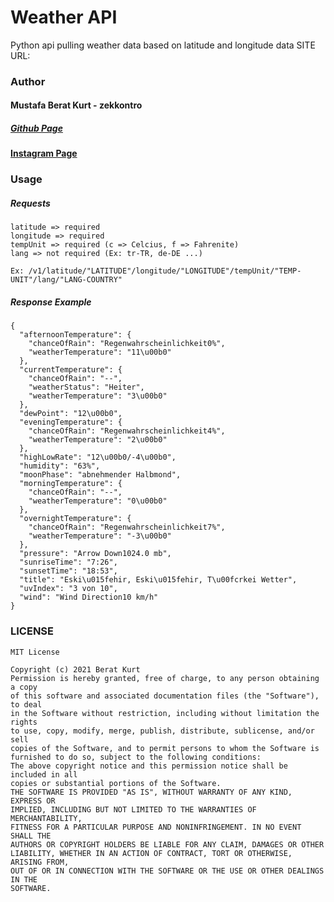 # Weather API

Python api pulling weather data based on latitude and longitude data
SITE URL: 

### Author
#### Mustafa Berat Kurt - zekkontro
##### [Github Page](https://github.com/zekkontro)
#### [Instagram Page](https://www.instagram.com/brtwlf/)

### Usage
##### Requests

    latitude => required
    longitude => required
    tempUnit => required (c => Celcius, f => Fahrenite)
    lang => not required (Ex: tr-TR, de-DE ...)
    
	Ex: /v1/latitude/"LATITUDE"/longitude/"LONGITUDE"/tempUnit/"TEMP-UNIT"/lang/"LANG-COUNTRY"

##### Response Example

    {
      "afternoonTemperature": {
        "chanceOfRain": "Regenwahrscheinlichkeit0%", 
        "weatherTemperature": "11\u00b0"
      }, 
      "currentTemperature": {
        "chanceOfRain": "--", 
        "weatherStatus": "Heiter", 
        "weatherTemperature": "3\u00b0"
      }, 
      "dewPoint": "12\u00b0", 
      "eveningTemperature": {
        "chanceOfRain": "Regenwahrscheinlichkeit4%", 
        "weatherTemperature": "2\u00b0"
      }, 
      "highLowRate": "12\u00b0/-4\u00b0", 
      "humidity": "63%", 
      "moonPhase": "abnehmender Halbmond", 
      "morningTemperature": {
        "chanceOfRain": "--", 
        "weatherTemperature": "0\u00b0"
      }, 
      "overnightTemperature": {
        "chanceOfRain": "Regenwahrscheinlichkeit7%", 
        "weatherTemperature": "-3\u00b0"
      }, 
      "pressure": "Arrow Down1024.0 mb", 
      "sunriseTime": "7:26", 
      "sunsetTime": "18:53", 
      "title": "Eski\u015fehir, Eski\u015fehir, T\u00fcrkei Wetter", 
      "uvIndex": "3 von 10", 
      "wind": "Wind Direction10 km/h"
    }


### LICENSE

    MIT License
 
    Copyright (c) 2021 Berat Kurt   
    Permission is hereby granted, free of charge, to any person obtaining a copy
    of this software and associated documentation files (the "Software"), to deal
    in the Software without restriction, including without limitation the rights
    to use, copy, modify, merge, publish, distribute, sublicense, and/or sell
    copies of the Software, and to permit persons to whom the Software is
    furnished to do so, subject to the following conditions:
    The above copyright notice and this permission notice shall be included in all
    copies or substantial portions of the Software.
    THE SOFTWARE IS PROVIDED "AS IS", WITHOUT WARRANTY OF ANY KIND, EXPRESS OR
    IMPLIED, INCLUDING BUT NOT LIMITED TO THE WARRANTIES OF MERCHANTABILITY,
    FITNESS FOR A PARTICULAR PURPOSE AND NONINFRINGEMENT. IN NO EVENT SHALL THE
    AUTHORS OR COPYRIGHT HOLDERS BE LIABLE FOR ANY CLAIM, DAMAGES OR OTHER
    LIABILITY, WHETHER IN AN ACTION OF CONTRACT, TORT OR OTHERWISE, ARISING FROM,
    OUT OF OR IN CONNECTION WITH THE SOFTWARE OR THE USE OR OTHER DEALINGS IN THE
    SOFTWARE.
